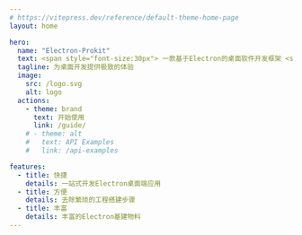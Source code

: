 ```yaml
---
# https://vitepress.dev/reference/default-theme-home-page
layout: home

hero:
  name: "Electron-Prokit"
  text: <span style="font-size:30px"> 一款基于Electron的桌面软件开发框架 <span>
  tagline: 为桌面开发提供极致的体验
  image:
    src: /logo.svg
    alt: logo
  actions:
    - theme: brand
      text: 开始使用
      link: /guide/
    # - theme: alt
    #   text: API Examples
    #   link: /api-examples

features:
  - title: 快捷
    details: 一站式开发Electron桌面端应用
  - title: 方便
    details: 去除繁琐的工程搭建步骤
  - title: 丰富
    details: 丰富的Electron基建物料
---
```


